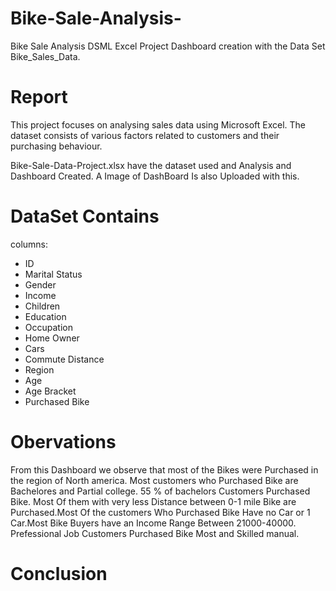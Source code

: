# Bike-Sale-Analysis-
Bike Sale Analysis DSML Excel Project Dashboard creation with the Data Set Bike_Sales_Data.
# Report
This project focuses on analysing sales data using Microsoft Excel. The dataset consists of various factors related to customers and their purchasing behaviour.

Bike-Sale-Data-Project.xlsx have the dataset used and Analysis and Dashboard Created.
A Image of DashBoard Is also Uploaded with this.
# DataSet Contains
columns:
- ID
- Marital Status
- Gender
- Income
- Children
- Education
- Occupation
- Home Owner
- Cars
- Commute Distance
- Region
- Age
- Age Bracket
- Purchased Bike

# Obervations
From this Dashboard we observe that most of the Bikes were Purchased in the region of North america. Most customers who Purchased Bike are Bachelores and Partial college. 55 % of bachelors Customers Purchased Bike. Most Of them with very less Distance between 0-1 mile Bike are Purchased.Most Of the customers Who Purchased Bike Have no Car or 1 Car.Most Bike Buyers have an Income Range Between 21000-40000. Prefessional Job Customers Purchased Bike Most and Skilled manual.
# Conclusion
